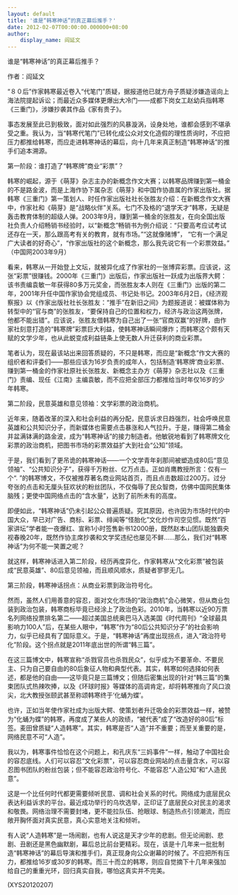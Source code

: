```yaml
---
layout: default
title: '谁是“韩寒神话”的真正幕后推手？'
date: 2012-02-07T00:00:00.000000+08:00
author:
    display_name: 阎延文
---
```


谁是“韩寒神话”的真正幕后推手？

作者：阎延文

“８０后”作家韩寒最近卷入“代笔门”质疑，据报道他已就方舟子质疑涉嫌造谣向上海法院提起诉讼；而最近众多媒体更爆出大冷门——成都下岗女工赵幼兵指韩寒《三重门》，涉嫌抄袭其作品《家有贵子》。

事态发展至此已到极致，面对如此强烈的风暴漩涡，设身处地，谁都会感到不堪承受之重。我认为，当“韩寒代笔门”已转化成公众对文化造假的理性质询时，不应把压力都推给韩寒，而应走进韩寒神话的幕后，向十几年来真正制造“韩寒神话”的推手们追本溯源。

第一阶段：谁打造了“韩寒牌”商业“彩票”？

韩寒的崛起，源于《萌芽》杂志主办的新概念作文大赛；以韩寒品牌赚到第一桶金的不是路金波，而是上海作协下属杂志《萌芽》和中国作协直属的作家出版社。据韩寒《三重门》第一策划人、时任作家出版社社长张胜友介绍：在新概念作文大赛中，作家社和《萌芽》是“战略伙伴”关系。七门不及格的“退学天才”韩寒，无疑是轰击教育体制的超级人弹。2003年9月，赚到第一桶金的张胜友，在向全国出版社负责人介绍畅销书经验时，以“新概念”畅销书为例介绍说：“只要高考应试考试还存在一天，那么跟高考有关的教育，就有市场。”“这就像赌博”， “它有一个满足广大读者的好奇心”，“作家出版社的这个新概念，那么我先说它有一个彩票效益。” （中国网2003年9月）

看来，韩寒从一开始登上文坛，就被异化成了作家社的一张博弈彩票。应该说，这张“彩票”很赚钱。2000年《三重门》出版后，作家出版社一跃成为出版界大鳄：该书责编袁敏一年获得80多万元奖金，而张胜友本人则在《三重门》出版的第二年，2001年升任中国作家协会党组成员、书记处书记。2003年6月2日，《经济观察报》以《作家出版社社长张胜友：“推手”在新旧之间》为题报道说：被媒体称为转型中的“官与商”的张胜友，“要保持自己的位置和权力，经济与政治这两张牌，他都不能出错”。应该说，张胜友借韩寒为自己出了一张“官商双赢”的好牌，由作家社刻意打造的“韩寒牌”彩票巨大利益，使韩寒神话瞬间爆炸；而韩寒这个颇有天赋的文学少年，也从此蜕变成利益链条上使无数人升迁获利的商业彩票。

笔者认为，现在最该站出来回答质疑的，不只是韩寒，而应是“新概念”作文大赛的组织者和评委们——那些应该为16岁负责的成年人，包括制造‘韩寒牌’商业彩票、赚到第一桶金的作家社原社长张胜友、新概念主办方《萌芽》杂志社以及《三重门》责编、现任《江南》主编袁敏，而不应把全部压力都推给当时年仅16岁的少年韩寒。

第二阶段，民意英雄和意见领袖：文学彩票的政治商机。

近年来，随着改革的深入和社会利益的再分配，民意诉求日趋强烈，社会呼唤民意英雄和公共知识分子，而新媒体也需要点击暴涨和人气拉升。于是，赚得第二桶金并盆满钵满的路金波，成为“韩寒神话”的接力制造者。他敏锐地看到了韩寒牌文化彩票的政治商机，把图书市场的彩票效益扩大到社会“公知”领域。

于是，我们看到了更吊诡的韩寒神话——一个文学青年刹那间被塑造成80后“意见领袖”、“公共知识分子”，获得千万粉丝、亿万点击。正如肖鹰教授所言：仅有一个“. ”的韩寒博文，不仅被推荐著名商业网站首页，而且点击数超过200万。过分夸张的点击和无厘头狂欢状的粉丝团队，不仅侮辱了民众智商，仿佛中国网民集体脑残；更使中国网络点击的“含水量”，达到了前所未有的高度。

即便如此，“韩寒神话”仍未引起公众普遍质疑。究其原因，也许因为市场时代的中国大众，早已对广告、商标、彩票、绯闻等“怪胎化”文化炒作司空见惯。既然“百家讲坛”学者能一夜爆红、宣称1小时签售新书12000册，既然赵本山团队能独霸央视春晚20年，既然作协主席抄袭和文学奖违纪也屡见不鲜……那么，我们对“韩寒神话”为何不能一笑置之呢？

就这样，韩寒神话进入第二阶段，经历再度异化，作家韩寒从“文化彩票”被包装成“民意英雄”、80后意见领袖，而且顺风顺水，质疑者寥寥无几。

第三阶段，韩寒神话拐点：从商业彩票到政治符号化。

然而，虽然人们用善意的容忍，面对文化市场的“政治商机”会心微笑，但从商业包装到政治包装，韩寒商标毕竟已经涂上了政治色彩。2010年，当韩寒以近90万票名列网络投票排名第二——超过美国总统奥巴马入选美国《时代周刊》“全球最具影响力100人”后，在某些人眼中，“韩寒”作为“80后公共知识分子”的社会影响力，似乎已经具有了国际意义。于是，“韩寒神话”再度出现拐点，进入“政治符号化”阶段。这个拐点就是2011年底出世的所谓“韩三篇”。

在这三篇博文中，韩寒宣称“杀戮官员也杀戮民众”，似乎成为不要革命、不要民主、只为自己要自由的80后象征人物和典型代表。其实，韩寒如何选择如何表述，都是他的自由——这毕竟只是三篇博文；但随后密集出现的针对“韩三篇”的集束团队式热辣吹捧，以及《环球时报》等媒体的高调肯定，却将韩寒推向了风口浪尖，北大教授张颐武甚至称颂韩寒终于‘化蛹为蝶’。

也许，正如当年使作家社成为出版大鳄、使策划者升迁吸金的彩票效益一样，被赞为“化蛹为蝶”的韩寒，再度成了某些人的政绩，“被代表”成了“改造好的80后”标签。麦田曾质疑“人造韩寒”。其实，韩寒是否“人造”并不重要；而至关重要的是，网络民意不可“人造”。

我以为，韩寒事件恰恰在这个问题上，和孔庆东“三妈事件”一样，触动了中国社会的容忍底线。人们可以容忍“文化彩票”，可以容忍商业网站的点击量含水，可以容忍图书团队的粉丝包装；但不能容忍政治符号化、不能容忍“人造公知”和“人造民意”。

这是一个比任何时代都更需要倾听民意、调和社会关系的时代。网络成为底层民众表达利益诉求的平台。最近成功举行的乌坎选举，正印证了底层民众对民主的渴求和敬畏。网络治理不需要封堵，更不能拉队伍、抢眼球、制造热点引领潮流，而应敞开胸怀面对真实民意，真心实意地关注和倾听。

有人说“人造韩寒”是一场闹剧，也有人说这是天才少年的悲剧。但无论闹剧、悲剧、丑剧还是黑色幽默剧，幕后总比前台更精彩。现在，该是十几年来一批批制造“韩寒神话”的幕后导演和推手们，真正现身向公众谢幕的时候了。不应把所有压力，都推给16岁或30岁的韩寒。而三十而立的韩寒，则应自觉摘下十几年来强加给自己的重重光环，回归真实自我，哪怕这真实并不完美。

(XYS20120207)

